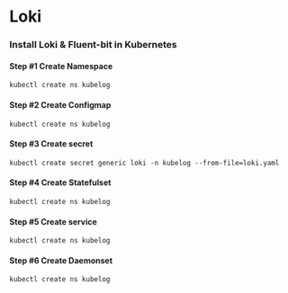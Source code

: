 # Loki 


### Install Loki & Fluent-bit in Kubernetes

#### Step #1 Create Namespace

```kubectl create ns kubelog```

#### Step #2 Create Configmap

```kubectl create ns kubelog```

#### Step #3 Create secret

```kubectl create secret generic loki -n kubelog --from-file=loki.yaml```

#### Step #4 Create Statefulset

```kubectl create ns kubelog```

#### Step #5 Create service

```kubectl create ns kubelog```

#### Step #6 Create Daemonset

```kubectl create ns kubelog```




